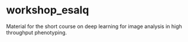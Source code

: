# workshop_esalq
Material for the short course on deep learning for image analysis in high throughput phenotyping.
